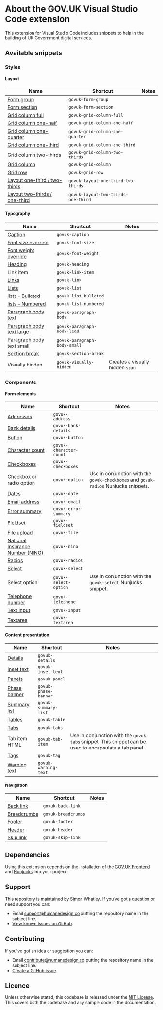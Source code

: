 # About the GOV.UK Visual Studio Code extension

This extension for Visual Studio Code includes snippets to help in the building of UK Government digital services.

## Available snippets

### Styles

#### Layout

|Name|Shortcut|Notes|
|-------------------------|-------------------------|---|
|[Form group](https://design-system.service.gov.uk/)|`govuk-form-group`||
|[Form section](https://design-system.service.gov.uk/)|`govuk-form-section`||
|[Grid column full](https://design-system.service.gov.uk/styles/layout/#full-width)|`govuk-grid-column-full`||
|[Grid column one-half](https://design-system.service.gov.uk/styles/layout/#one-half)|`govuk-grid-column-one-half`||
|[Grid column one-quarter](https://design-system.service.gov.uk/styles/layout/#one-quarter)|`govuk-grid-column-one-quarter`||
|[Grid column one-third](https://design-system.service.gov.uk/styles/layout/#one-third)|`govuk-grid-column-one-third`||
|[Grid column two-thirds](https://design-system.service.gov.uk/styles/layout/#two-thirds)|`govuk-grid-column-two-thirds`||
|[Grid column](https://design-system.service.gov.uk/styles/layout/)|`govuk-grid-column`||
|[Grid row](https://design-system.service.gov.uk/styles/layout/)|`govuk-grid-row`||
|[Layout one-third / two-thirds](https://design-system.service.gov.uk/styles/layout/#two-thirds-one-third)|`govuk-layout-one-third-two-thirds`||
|[Layout two-thirds / one-third](https://design-system.service.gov.uk/styles/layout/#two-thirds-one-third)|`govuk-layout-two-thirds-one-third`||

#### Typography

|Name|Shortcut|Notes|
|-------------------------|-------------------------|---|
|[Caption](https://design-system.service.gov.uk/styles/typography/#headings-with-captions)|`govuk-caption`||
|[Font size override](https://design-system.service.gov.uk/styles/typography/#font-size)|`govuk-font-size`||
|[Font weight override](https://design-system.service.gov.uk/styles/typography/#font-weight)|`govuk-font-weight`||
|[Heading](https://design-system.service.gov.uk/styles/typography/#headings)|`govuk-heading`||
|Link item|`govuk-link-item`||
|[Links](https://design-system.service.gov.uk/styles/typography/#links)|`govuk-link`||
|[Lists](https://design-system.service.gov.uk/styles/typography/#lists)|`govuk-list`||
|[lists – Bulleted](https://design-system.service.gov.uk/styles/typography/#bulleted-lists)|`govuk-list-bulleted`||
|[lists – Numbered](https://design-system.service.gov.uk/styles/typography/#numbered-lists)|`govuk-list-numbered`||
|[Paragraph body text](https://design-system.service.gov.uk/styles/typography/#body)|`govuk-paragraph-body`||
|[Paragraph body text large](https://design-system.service.gov.uk/styles/typography/#lead-paragraph)|`govuk-paragraph-body-lead`||
|[Paragraph body text small](https://design-system.service.gov.uk/styles/typography/#body-small)|`govuk-paragraph-body-small`||
|[Section break](https://design-system.service.gov.uk/styles/typography/#section-break)|`govuk-section-break`||
|Visually hidden|`govuk-visually-hidden`|Creates a visually hidden `span`|

### Components

#### Form elements

|Name|Shortcut|Notes|
|-------------------------|-------------------------|---|
|[Addresses](https://design-system.service.gov.uk/patterns/addresses/)|`govuk-address`||
|[Bank details](https://design-system.service.gov.uk/patterns/bank-details/)|`govuk-bank-details`||
|[Button](https://design-system.service.gov.uk/components/button/)|`govuk-button`||
|[Character count](https://design-system.service.gov.uk/components/character-count/)|`govuk-character-count`||
|[Checkboxes](https://design-system.service.gov.uk/components/checkboxes/)|`govuk-checkboxes`||
|Checkbox or radio option|`govuk-option`|Use in conjunction with the `govuk-checkboxes` and `govuk-radios` Nunjucks snippets.|
|[Dates](https://design-system.service.gov.uk/components/date-input/)|`govuk-date`||
|[Email address](https://design-system.service.gov.uk/patterns/email-addresses/)|`govuk-email`||
|[Error summary](https://design-system.service.gov.uk/components/error-summary/)|`govuk-error-summary`||
|[Fieldset](https://design-system.service.gov.uk/components/fieldset/)|`govuk-fieldset`||
|[File upload](https://design-system.service.gov.uk/components/file-upload/)|`govuk-file`||
|[National Insurance Number (NINO)](https://design-system.service.gov.uk/patterns/national-insurance-numbers/)|`govuk-nino`||
|[Radios](https://design-system.service.gov.uk/components/radios/)|`govuk-radios`||
|[Select](https://design-system.service.gov.uk/components/select/)|`govuk-select`||
|Select option|`govuk-select-option`|Use in conjunction with the `govuk-select` Nunjucks snippet.|
|[Telephone number](https://design-system.service.gov.uk/patterns/telephone-numbers/)|`govuk-telephone`||
|[Text input](https://design-system.service.gov.uk/components/text-input/)|`govuk-input`||
|[Textarea](https://design-system.service.gov.uk/components/textarea/)|`govuk-textarea`||

#### Content presentation

|Name|Shortcut|Notes|
|-------------------------|-------------------------|---|
|[Details](https://design-system.service.gov.uk/components/details/)|`govuk-details`||
|[Inset text](https://design-system.service.gov.uk/components/inset-text/)|`govuk-inset-text`||
|[Panels](https://design-system.service.gov.uk/components/panel/)|`govuk-panel`||
|[Phase banner](https://design-system.service.gov.uk/components/phase-banner/)|`govuk-phase-banner`||
|[Summary list](https://design-system.service.gov.uk/components/summary-list/)|`govuk-summary-list`||
|[Tables](https://design-system.service.gov.uk/components/table/)|`govuk-table`||
|[Tabs](https://design-system.service.gov.uk/components/tabs/)|`govuk-tabs`||
|Tab item HTML|`govuk-tab-item`|Use in conjunction with the `govuk-tabs` snippet. This snippet can be used to encapsulate a tab panel.|
|[Tags](https://design-system.service.gov.uk/components/tag/)|`govuk-tag`||
|[Warning text](https://design-system.service.gov.uk/components/warning-text/)|`govuk-warning-text`||

#### Navigation

|Name|Shortcut|Notes|
|-------------------------|-------------------------|---|
|[Back link](https://design-system.service.gov.uk/components/back-link/)|`govuk-back-link`||
|[Breadcrumbs](https://design-system.service.gov.uk/components/breadcrumbs/)|`govuk-breadcrumbs`||
|[Footer](https://design-system.service.gov.uk/components/footer/)|`govuk-footer`||
|[Header](https://design-system.service.gov.uk/components/header/)|`govuk-header`||
|[Skip link](https://design-system.service.gov.uk/components/skip-link/)|`govuk-skip-link`||

## Dependencies
Using this extension depends on the installation of the [GOV.UK Frontend](https://www.npmjs.com/package/govuk-frontend) and [Nunjucks](https://www.npmjs.com/package/nunjucks) into your project.

## Support
This repository is maintained by Simon Whatley. If you’ve got a question or need support you can:

- Email support@humanedesign.co putting the repository name in the subject line.
- [View known issues on GitHub](https://github.com/simonwhatley/govuk-visual-studio-code-extension/issues).

## Contributing
If you’ve got an idea or suggestion you can:

- Email contribute@humanedesign.co putting the repository name in the subject line.
- [Create a GitHub issue](https://github.com/simonwhatley/govuk-visual-studio-code-extension/issues).

## Licence
Unless otherwise stated, this codebase is released under the [MIT License](https://github.com/simonwhatley/govuk-visual-studio-code-extension/blob/master/LICENSE). This covers both the codebase and any sample code in the documentation.